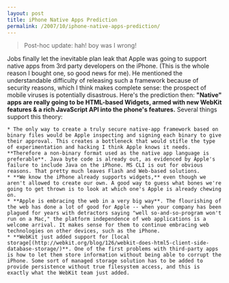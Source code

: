 ```yaml
---
layout: post
title: iPhone Native Apps Prediction
permalink: /2007/10/iphone-native-apps-prediction/
---
```


> Post-hoc update: hah! boy was I wrong!

Jobs finally let the inevitable plan leak that Apple was going to support
native apps from 3rd party developers on the iPhone. (This is the whole reason
I bought one, so good news for me). He mentioned the understandable difficulty
of releasing such a framework because of security reasons, which I think makes
complete sense: the prospect of mobile viruses is potentially disastrous.
Here's the prediction then: **"Native" apps are really going to be HTML-based
Widgets, armed with new WebKit features & a rich JavaScript API into the
phone's features.** Several things support this theory:

    * The only way to create a truly secure native-app framework based on binary files would be Apple inspecting and signing each binary to give their approval. This creates a bottleneck that would stifle the type of experimentation and hacking I think Apple knows it needs. **Therefore a non-binary format used as the native app language is preferable**. Java byte code is already out, as evidenced by Apple's failure to include Java on the iPhone. MS CLI is out for obvious reasons. That pretty much leaves Flash and Web-based solutions.
    * **We know the iPhone already supports widgets,** even though we aren't allowed to create our own. A good way to guess what bones we're going to get thrown is to look at which one's Apple is already chewing on.
    * **Apple is embracing the web in a very big way**. The flourishing of the web has done a lot of good for Apple -- when your company has been plagued for years with detractors saying "well so-and-so-program won't run on a Mac," the platform independence of web applications is a welcome arrival. It makes sense for them to continue embracing web technologies on other devices, such as the iPhone.
    * **WebKit just added support for [local storage[(http://webkit.org/blog/126/webkit-does-html5-client-side-database-storage/)**. One of the first problems with third-party apps is how to let them store information without being able to corrupt the iPhone. Some sort of managed storage solution has to be added to provide persistence without true filesystem access, and this is exactly what the WebKit team just added.
